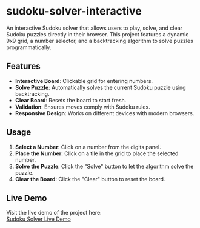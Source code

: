 # sudoku-solver-interactive

An interactive Sudoku solver that allows users to play, solve, and clear Sudoku puzzles directly in their browser. This project features a dynamic 9x9 grid, a number selector, and a backtracking algorithm to solve puzzles programmatically.

## Features
- **Interactive Board**: Clickable grid for entering numbers.
- **Solve Puzzle**: Automatically solves the current Sudoku puzzle using backtracking.
- **Clear Board**: Resets the board to start fresh.
- **Validation**: Ensures moves comply with Sudoku rules.
- **Responsive Design**: Works on different devices with modern browsers.

## Usage
1. **Select a Number**: Click on a number from the digits panel.
2. **Place the Number**: Click on a tile in the grid to place the selected number.
3. **Solve the Puzzle**: Click the "Solve" button to let the algorithm solve the puzzle.
4. **Clear the Board**: Click the "Clear" button to reset the board.

## Live Demo
Visit the live demo of the project here:  
[Sudoku Solver Live Demo](https://mbanixox.github.io/sudoku-solver-interactive/)
